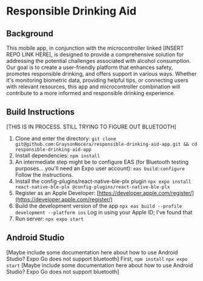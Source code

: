 # Responsible Drinking Aid

## Background

This mobile app, in conjunction with the microcontroller linked [INSERT REPO LINK HERE], is designed to provide a comprehensive solution for addressing the potential challenges associated with alcohol consumption. Our goal is to create a user-friendly platform that enhances safety, promotes responsible drinking, and offers support in various ways. Whether it's monitoring biometric data, providing helpful tips, or connecting users with relevant resources, this app and microcontroller combination will contribute to a more informed and responsible drinking experience.

## Build Instructions
[THIS IS IN PROCESS. STILL TRYING TO FIGURE OUT BLUETOOTH]
1. Clone and enter the directory:
```git clone git@github.com:GraysonNocera/responsible-drinking-aid-app.git && cd responsible-drinking-aid-app```
2. Install dependencies:
```npm install```
3. An intermediate step might be to configure EAS (for Bluetooth testing purposes... you'll need an Expo user account):
```eas build:configure```
Follow the instructions.
4. Install the config-plugins/react-native-ble-plx plugin
```npx expo install react-native-ble-plx @config-plugins/react-native-ble-plx```
5. Register as an Apple Developer: [https://developer.apple.com/register/](https://developer.apple.com/register/)
6. Build the development version of the app
    ```npx eas build --profile development --platform ios```
    Log in using your Apple ID; I've found that 
7. Run server:
```npx expo start```

## Android Studio

[Maybe include some documentation here about how to use Android Studio? Expo Go does not support bluetooth]
First, `npm install`
`npx expo start`
[Maybe include some documentation here about how to use Android Studio? Expo Go does not support bluetooth]
